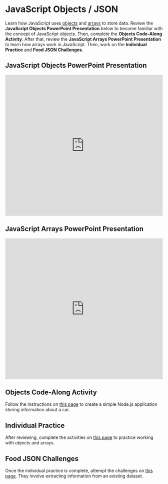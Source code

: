 # JavaScript Objects / JSON
Learn how JavaScript uses [objects](https://developer.mozilla.org/en-US/docs/Web/JavaScript/Guide/Working_with_Objects) and [arrays](https://developer.mozilla.org/en-US/docs/Web/JavaScript/Reference/Global_Objects/Array) to store data. Review the **JavaScript Objects PowerPoint Presentation** below to become familiar with the concept of JavaScript objects. Then, complete the **Objects Code-Along Activity**. After that, review the **JavaScript Arrays PowerPoint Presentation** to learn how arrays work in JavaScript. Then, work on the **Individual Practice** and **Food JSON Challenges**.

## JavaScript Objects PowerPoint Presentation
<iframe src='https://view.officeapps.live.com/op/embed.aspx?src=https://hylandtechclub.com/web-201/JavaScriptObjects/JavaScriptObjects.pptx' width='100%' height='450px' frameborder='0'></iframe>

## JavaScript Arrays PowerPoint Presentation
<iframe src='https://view.officeapps.live.com/op/embed.aspx?src=https://hylandtechclub.com/web-201/JavaScriptObjects/JavaScriptArrays.pptx' width='100%' height='450px' frameborder='0'></iframe>

## Objects Code-Along Activity
Follow the instructions on [this page](ObjectsCodeAlong.md) to create a simple Node.js application storing information about a car.

## Individual Practice
After reviewing, complete the activities on [this page](ObjectsIndividualExercises.md) to practice working with objects and arrays.

## Food JSON Challenges
Once the individual practice is complete, attempt the challenges on [this page](FoodJsonChallenges.md). They involve extracting information from an existing dataset.